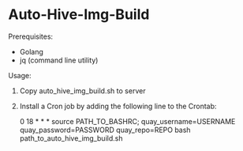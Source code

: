 # Auto-Hive-Img-Build

Prerequisites:
* Golang
* jq (command line utility)

Usage: 
1. Copy auto_hive_img_build.sh to server
2. Install a Cron job by adding the following line to the Crontab:

   0 18 * * * source PATH_TO_BASHRC; quay_username=USERNAME quay_password=PASSWORD quay_repo=REPO bash path_to_auto_hive_img_build.sh
